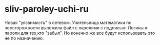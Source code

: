 # sliv-paroley-uchi-ru
Новая "уязвимость" в сетевом. Учительница математики 
по неосторожности выложила файл с паролями с подписью:
Логины и пароли для тех,кто "забыл".
Но конечно же все будут использовать это
не по назначению.
